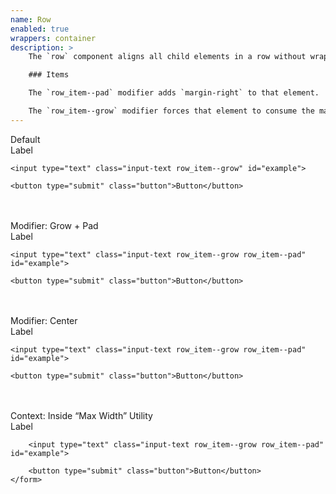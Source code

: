 ```yaml
---
name: Row
enabled: true
wrappers: container
description: >
    The `row` component aligns all child elements in a row without wrapping.

    ### Items

    The `row_item--pad` modifier adds `margin-right` to that element.

    The `row_item--grow` modifier forces that element to consume the maximum available space in the row.
---
```


<div class="dd-heading">Default</div>

<form class="row">
    <label for="example">Label</label>

    <input type="text" class="input-text row_item--grow" id="example">

    <button type="submit" class="button">Button</button>
</form>

<br>
<br>

<div class="dd-heading">Modifier: Grow + Pad</div>

<form class="row">
    <label class="row_item--pad" for="example">Label</label>

    <input type="text" class="input-text row_item--grow row_item--pad" id="example">

    <button type="submit" class="button">Button</button>
</form>

<br>
<br>

<div class="dd-heading">Modifier: Center</div>

<form class="row row--center">
    <label class="row_item--pad" for="example">Label</label>

    <input type="text" class="input-text row_item--grow row_item--pad" id="example">

    <button type="submit" class="button">Button</button>
</form>

<br>
<br>

<div class="dd-heading">Context: Inside “Max Width” Utility</div>

<div class="max-width-400">
    <form class="row">
        <label class="row_item--pad" for="example">Label</label>

        <input type="text" class="input-text row_item--grow row_item--pad" id="example">

        <button type="submit" class="button">Button</button>
    </form>
</div>
